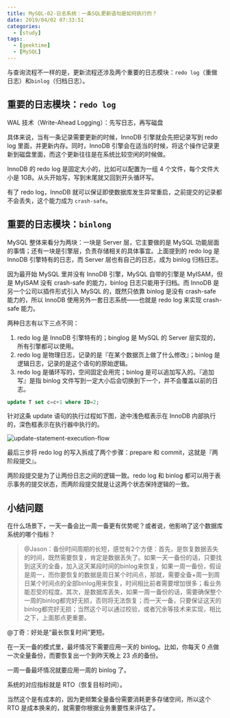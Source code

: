 ```yaml
---
title: MySQL-02-日志系统：一条SQL更新语句是如何执行的？
date: 2019/04/02 07:33:51
categories: 
  - [study]
tags: 
  - [geektime]
  - [MySQL]
---
```


与查询流程不一样的是，更新流程还涉及两个重要的日志模块：`redo log`（重做日志）和`binlog`（归档日志）。

<!-- more -->

## 重要的日志模块：`redo log`

WAL 技术（Write-Ahead Logging）：先写日志，再写磁盘

具体来说，当有一条记录需要更新的时候，InnoDB 引擎就会先把记录写到 redo log 里面，并更新内存。同时，InnoDB 引擎会在适当的时候，将这个操作记录更新到磁盘里面，而这个更新往往是在系统比较空闲的时候做。

InnoDB 的 redo log 是固定大小的，比如可以配置为一组 4 个文件，每个文件大小是 1GB。从头开始写，写到末尾就又回到开头循环写。

有了 redo log，InnoDB 就可以保证即使数据库发生异常重启，之前提交的记录都不会丢失，这个能力成为 `crash-safe`。

## 重要的日志模块：`binlong`

MySQL 整体来看分为两块：一块是 Server 层，它主要做的是 MySQL 功能层面的事情；还有一块是引擎层，负责存储相关的具体事宜。上面提到的 redo log 是 InnoDB 引擎特有的日志，而 Server 层也有自己的日志，成为 binlog 归档日志。

因为最开始 MySQL 里并没有 InnoDB 引擎，MySQL 自带的引擎是 MyISAM，但是 MyISAM 没有 crash-safe 的能力，binlog 日志只能用于归档。而 InnoDB 是另一个公司以插件形式引入 MySQL 的，既然只依靠 binlog 是没有 crash-safe 能力的，所以 InnoDB 使用另外一套日志系统——也就是 redo log 来实现 crash-safe 能力。

两种日志有以下三点不同：

1. redo log 是 InnoDB 引擎特有的；binglog 是 MySQL 的 Server 层实现的，所有引擎都可以使用。
2. redo log 是物理日志，记录的是『在某个数据页上做了什么修改』；binlog 是逻辑日志，记录的是这个语句的原始逻辑。
3. redo log 是循环写的，空间固定会用完；binlog 是可以追加写入的。『追加写』是指 binlog 文件写到一定大小后会切换到下一个，并不会覆盖以前的日志。

``` sql
update T set c=c+1 where ID=2;
```

针对这条 update 语句的执行过程如下图，途中浅色框表示在 InnoDB 内部执行的，深色框表示在执行器中执行的。

![update-statement-execution-flow](https://raw.githubusercontent.com/N0nb0at/mysql-in-action-geektime/dev/resource/update-statement-execution-flow.png)

最后三步将 redo log 的写入拆成了两个步骤：prepare 和 commit，这就是『两阶段提交』。

两阶段提交是为了让两份日志之间的逻辑一致。redo log 和 binlog 都可以用于表示事务的提交状态，而两阶段提交就是让这两个状态保持逻辑的一致。

## 小结问题

在什么场景下，一天一备会比一周一备更有优势呢？或者说，他影响了这个数据库系统的哪个指标？

> @Jason：备份时间周期的长短，感觉有2个方便：首先，是恢复数据丢失的时间，既然需要恢复，肯定是数据丢失了。如果一天一备份的话，只要找到这天的全备，加入这天某段时间的binlog来恢复，如果一周一备份，假设是周一，而你要恢复的数据是周日某个时间点，那就，需要全备+周一到周日某个时间点的全部binlog用来恢复，时间相比前者需要增加很多；看业务能忍受的程度。其次，是数据库丢失，如果一周一备份的话，需要确保整个一周的binlog都完好无损，否则将无法恢复；而一天一备，只要保证这天的binlog都完好无损；当然这个可以通过校验，或者冗余等技术来实现，相比之下，上面那点更重要。

@丁奇：好处是“最长恢复时间”更短。

在一天一备的模式里，最坏情况下需要应用一天的 binlog。比如，你每天 0 点做一次全量备份，而要恢复出一个到昨天晚上 23 点的备份。

一周一备最坏情况就要应用一周的 binlog 了。

系统的对应指标就是 RTO（恢复目标时间）。

当然这个是有成本的，因为更频繁全量备份需要消耗更多存储空间，所以这个 RTO 是成本换来的，就需要你根据业务重要性来评估了。

